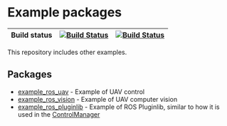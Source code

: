 # Example packages

| Build status | [![Build Status](https://github.com/ctu-mrs/example_ros_packages/workflows/Melodic/badge.svg)](https://github.com/ctu-mrs/example_ros_packages/actions) | [![Build Status](https://github.com/ctu-mrs/example_ros_packages/workflows/Noetic/badge.svg)](https://github.com/ctu-mrs/example_ros_packages/actions) |
|--------------|---------------------------------------------------------------------------------------------------------------------------------------------------------|--------------------------------------------------------------------------------------------------------------------------------------------------|

This repository includes other examples.

## Packages

* [example_ros_uav](https://github.com/ctu-mrs/example_ros_uav) - Example of UAV control
* [example_ros_vision](https://github.com/ctu-mrs/example_ros_vision) - Example of UAV computer vision
* [example_ros_pluginlib](https://github.com/ctu-mrs/example_ros_pluginlib) - Example of ROS Pluginlib, similar to how it is used in the [ControlManager](https://github.com/ctu-mrs/mrs_uav_managers)
